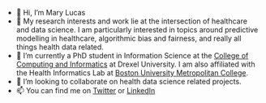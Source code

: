 - 👋 Hi, I’m Mary Lucas
- 👀 My research interests and work lie at the intersection of healthcare and data science.  I am particularly interested in topics around predictive modelling in healthcare, algorithmic bias and fairness, and really all things health data related.
- 🌱 I’m currently a PhD student in Information Science at the [College of Computing and Informatics](https://drexel.edu/cci/) at Drexel University. I am also affiliated with the Health Informatics Lab at [Boston University Metropolitan College](https://www.bu.edu/met/).
- 💞️ I’m looking to collaborate on health data science related projects.
- 📫 You can find me on [Twitter](https://twitter.com/mary_m_lucas) or [LinkedIn](https://www.linkedin.com/in/marymlucas/)

<!---
marymlucas/marymlucas is a ✨ special ✨ repository because its `README.md` (this file) appears on your GitHub profile.
You can click the Preview link to take a look at your changes.
--->
